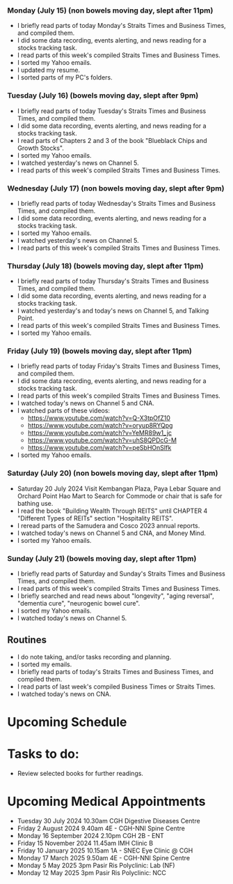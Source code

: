 ### Monday (July 15) (non bowels moving day, slept after 11pm)
- I briefly read parts of today Monday's Straits Times and Business Times, and compiled them.
- I did some data recording, events alerting, and news reading for a stocks tracking task.
- I read parts of this week's compiled Straits Times and Business Times.
- I sorted my Yahoo emails.
- I updated my resume.
- I sorted parts of my PC's folders.

### Tuesday (July 16) (bowels moving day, slept after 9pm)
- I briefly read parts of today Tuesday's Straits Times and Business Times, and compiled them.
- I did some data recording, events alerting, and news reading for a stocks tracking task.
- I read parts of Chapters 2 and 3 of the book "Blueblack Chips and Growth Stocks".
- I sorted my Yahoo emails.
- I watched yesterday's news on Channel 5.
- I read parts of this week's compiled Straits Times and Business Times.

### Wednesday (July 17) (non bowels moving day, slept after 9pm)
- I briefly read parts of today Wednesday's Straits Times and Business Times, and compiled them.
- I did some data recording, events alerting, and news reading for a stocks tracking task.
- I sorted my Yahoo emails.
- I watched yesterday's news on Channel 5.
- I read parts of this week's compiled Straits Times and Business Times.

### Thursday (July 18) (bowels moving day, slept after 11pm)
- I briefly read parts of today Thursday's Straits Times and Business Times, and compiled them.
- I did some data recording, events alerting, and news reading for a stocks tracking task.
- I watched yesterday's and today's news on Channel 5, and Talking Point.
- I read parts of this week's compiled Straits Times and Business Times.
- I sorted my Yahoo emails.

### Friday (July 19) (bowels moving day, slept after 11pm)
- I briefly read parts of today Friday's Straits Times and Business Times, and compiled them.
- I did some data recording, events alerting, and news reading for a stocks tracking task.
- I read parts of this week's compiled Straits Times and Business Times.
- I watched today's news on Channel 5 and CNA.
- I watched parts of these videos:
    - https://www.youtube.com/watch?v=Q-X3tpOfZ10
    - https://www.youtube.com/watch?v=oryup8RYQpg
    - https://www.youtube.com/watch?v=YeMR89w1_jc
    - https://www.youtube.com/watch?v=uhS8QPDcG-M
    - https://www.youtube.com/watch?v=peSbHOnSIfk
- I sorted my Yahoo emails.

### Saturday (July 20) (non bowels moving day, slept after 11pm)
- Saturday 20 July 2024 Visit Kembangan Plaza, Paya Lebar Square and Orchard Point Hao Mart to Search for Commode or chair that is safe for bathing use.
- I read the book "Building Wealth Through REITS" until CHAPTER 4 "Different Types of REITs" section "Hospitality REITS".
- I reread parts of the Samudera and Cosco 2023 annual reports.
- I watched today's news on Channel 5 and CNA, and Money Mind.
- I sorted my Yahoo emails.

### Sunday (July 21) (bowels moving day, slept after 11pm)
- I briefly read parts of Saturday and Sunday's Straits Times and Business Times, and compiled them.
- I read parts of this week's compiled Straits Times and Business Times.
- I briefly searched and read news about "longevity", "aging reversal", "dementia cure", "neurogenic bowel cure".
- I sorted my Yahoo emails.
- I watched today's news on Channel 5.


## Routines
- I do note taking, and/or tasks recording and planning.
- I sorted my emails.
- I briefly read parts of today's Straits Times and Business Times, and compiled them.
- I read parts of last week's compiled Business Times or Straits Times.
- I watched today's news on CNA.

# Upcoming Schedule

# Tasks to do:
- Review selected books for further readings.

# Upcoming Medical Appointments
- Tuesday 30 July 2024 10.30am CGH Digestive Diseases Centre
- Friday 2 August 2024 9.40am 4E - CGH-NNI Spine Centre
- Monday 16 September 2024 2.10pm CGH 2B - ENT
- Friday 15 November 2024 11.45am IMH Clinic B
- Friday 10 January 2025 10.15am 1A - SNEC Eye Clinic @ CGH
- Monday 17 March 2025 9.50am 4E - CGH-NNI Spine Centre
- Monday 5 May 2025 3pm Pasir Ris Polyclinic: Lab (NF)
- Monday 12 May 2025 3pm Pasir Ris Polyclinic: NCC

